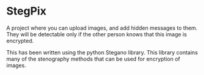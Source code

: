 # StegPix
A project where you can upload images, and add hidden messages to them. They will be detectable only if the other person knows that this image is encrypted.

This has been written using the python Stegano library. This library contains many of the stenography methods that can be used for encryption of images.
